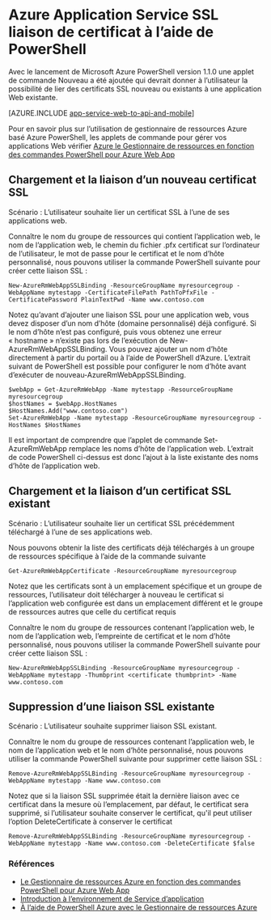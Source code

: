 <properties
    pageTitle="Liaison de certificats SSL à l’aide de PowerShell"
    description="Découvrez comment lier les certificats SSL à votre application web à l’aide de PowerShell."
    services="app-service\web"
    documentationCenter=""
    authors="ahmedelnably"
    manager="stefsch"
    editor=""/>

<tags
    ms.service="app-service-web"
    ms.workload="web"
    ms.tgt_pltfrm="na"
    ms.devlang="na"
    ms.topic="article"
    ms.date="01/13/2016"
    ms.author="ahmedelnably"/>

# <a name="azure-app-service-ssl-certificate-binding-using-powershell"></a>Azure Application Service SSL liaison de certificat à l’aide de PowerShell #

Avec le lancement de Microsoft Azure PowerShell version 1.1.0 une applet de commande Nouveau a été ajoutée qui devrait donner à l’utilisateur la possibilité de lier des certificats SSL nouveau ou existants à une application Web existante.

[AZURE.INCLUDE [app-service-web-to-api-and-mobile](../../includes/app-service-web-to-api-and-mobile.md)] 

Pour en savoir plus sur l’utilisation de gestionnaire de ressources Azure basé Azure PowerShell, les applets de commande pour gérer vos applications Web vérifier [Azure le Gestionnaire de ressources en fonction des commandes PowerShell pour Azure Web App](app-service-web-app-azure-resource-manager-powershell.md)

## <a name="uploading-and-binding-a-new-ssl-certificate"></a>Chargement et la liaison d’un nouveau certificat SSL ##

Scénario : L’utilisateur souhaite lier un certificat SSL à l’une de ses applications web.

Connaître le nom du groupe de ressources qui contient l’application web, le nom de l’application web, le chemin du fichier .pfx certificat sur l’ordinateur de l’utilisateur, le mot de passe pour le certificat et le nom d’hôte personnalisé, nous pouvons utiliser la commande PowerShell suivante pour créer cette liaison SSL :

    New-AzureRmWebAppSSLBinding -ResourceGroupName myresourcegroup -WebAppName mytestapp -CertificateFilePath PathToPfxFile -CertificatePassword PlainTextPwd -Name www.contoso.com

Notez qu’avant d’ajouter une liaison SSL pour une application web, vous devez disposer d’un nom d’hôte (domaine personnalisé) déjà configuré. Si le nom d’hôte n’est pas configuré, puis vous obtenez une erreur « hostname » n’existe pas lors de l’exécution de New-AzureRmWebAppSSLBinding. Vous pouvez ajouter un nom d’hôte directement à partir du portail ou à l’aide de PowerShell d’Azure. L’extrait suivant de PowerShell est possible pour configurer le nom d’hôte avant d’exécuter de nouveau-AzureRmWebAppSSLBinding.   
  
    $webApp = Get-AzureRmWebApp -Name mytestapp -ResourceGroupName myresourcegroup  
    $hostNames = $webApp.HostNames  
    $HostNames.Add("www.contoso.com")  
    Set-AzureRmWebApp -Name mytestapp -ResourceGroupName myresourcegroup -HostNames $HostNames   
  
Il est important de comprendre que l’applet de commande Set-AzureRmWebApp remplace les noms d’hôte de l’application web. L’extrait de code PowerShell ci-dessus est donc l’ajout à la liste existante des noms d’hôte de l’application web.  

## <a name="uploading-and-binding-an-existing-ssl-certificate"></a>Chargement et la liaison d’un certificat SSL existant ##

Scénario : L’utilisateur souhaite lier un certificat SSL précédemment téléchargé à l’une de ses applications web.

Nous pouvons obtenir la liste des certificats déjà téléchargés à un groupe de ressources spécifique à l’aide de la commande suivante

    Get-AzureRmWebAppCertificate -ResourceGroupName myresourcegroup

Notez que les certificats sont à un emplacement spécifique et un groupe de ressources, l’utilisateur doit télécharger à nouveau le certificat si l’application web configurée est dans un emplacement différent et le groupe de ressources autres que celle du certificat requis 

Connaître le nom du groupe de ressources contenant l’application web, le nom de l’application web, l’empreinte de certificat et le nom d’hôte personnalisé, nous pouvons utiliser la commande PowerShell suivante pour créer cette liaison SSL :

    New-AzureRmWebAppSSLBinding -ResourceGroupName myresourcegroup -WebAppName mytestapp -Thumbprint <certificate thumbprint> -Name www.contoso.com

## <a name="deleting-an-existing-ssl-binding"></a>Suppression d’une liaison SSL existante  ##

Scénario : L’utilisateur souhaite supprimer liaison SSL existant.

Connaître le nom du groupe de ressources contenant l’application web, le nom de l’application web et le nom d’hôte personnalisé, nous pouvons utiliser la commande PowerShell suivante pour supprimer cette liaison SSL :

    Remove-AzureRmWebAppSSLBinding -ResourceGroupName myresourcegroup -WebAppName mytestapp -Name www.contoso.com

Notez que si la liaison SSL supprimée était la dernière liaison avec ce certificat dans la mesure où l’emplacement, par défaut, le certificat sera supprimé, si l’utilisateur souhaite conserver le certificat, qu'il peut utiliser l’option DeleteCertificate à conserver le certificat

    Remove-AzureRmWebAppSSLBinding -ResourceGroupName myresourcegroup -WebAppName mytestapp -Name www.contoso.com -DeleteCertificate $false

### <a name="references"></a>Références ###
- [Le Gestionnaire de ressources Azure en fonction des commandes PowerShell pour Azure Web App](app-service-web-app-azure-resource-manager-powershell.md)
- [Introduction à l’environnement de Service d’application](app-service-app-service-environment-intro.md)
- [À l’aide de PowerShell Azure avec le Gestionnaire de ressources Azure](../powershell-azure-resource-manager.md)
